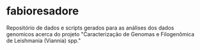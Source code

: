 # fabioresadore
Repositório de dados e scripts gerados para as análises dos dados genomicos acerca do projeto "Caracterização de Genomas e Filogenômica de Leishmania (Viannia) spp."
